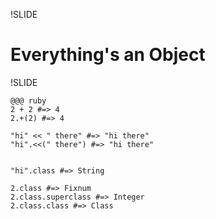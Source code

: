 !SLIDE
# Everything's an Object #

!SLIDE

    @@@ ruby
    2 + 2 #=> 4
    2.+(2) #=> 4
    
    "hi" << " there" #=> "hi there"
    "hi".<<(" there") #=> "hi there"
    
    
    "hi".class #=> String
    
    2.class #=> Fixnum
    2.class.superclass #=> Integer
    2.class.class #=> Class
    
    
    
    